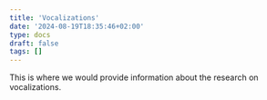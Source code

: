 ```yaml
---
title: 'Vocalizations'
date: '2024-08-19T18:35:46+02:00'
type: docs
draft: false
tags: []
---
```


This is where we would provide information about the research on vocalizations.
